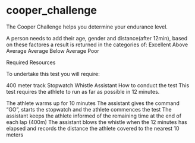 # cooper_challenge
The Cooper Challenge helps you determine your endurance level.

A person needs to add their age, gender and distance(after 12min), based on these factores a result is returned in the categories of:
Excellent
Above Average
Average
Below Average
Poor

Required Resources

To undertake this test you will require:

400 meter track
Stopwatch
Whistle
Assistant
How to conduct the test
This test requires the athlete to run as far as possible in 12 minutes.

The athlete warms up for 10 minutes
The assistant gives the command “GO”, starts the stopwatch and the athlete commences the test
The assistant keeps the athlete informed of the remaining time at the end of each lap (400m)
The assistant blows the whistle when the 12 minutes has elapsed and records the distance the athlete covered to the nearest 10 meters

